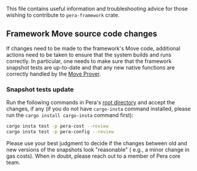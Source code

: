 This file contains useful information and troubleshooting advice for those wishing to contribute to `pera-framework`
crate.

## Framework Move  source code changes

If changes need to be made to the framework's Move code, additional actions need to be taken to ensure that the system
builds and runs correctly. In particular, one needs to make sure that the framework snapshot tests are up-to-date and
that any new native functions are correctly handled by
the [Move Prover](https://github.com/move-language/move/tree/main/language/move-prover).

### Snapshot tests update

Run the following commands in Pera's [root directory](../../) and accept the changes, if any (if you do not have
`cargo-insta` command installed, please run the `cargo install cargo-insta` command first):

``` bash
cargo insta test -p pera-cost --review
cargo insta test -p pera-config --review
```

Please use your best judgment to decide if the changes between old and new versions of the snapshots look "reasonable" (
e.g., a minor change in gas costs). When in doubt, please reach out to a member of Pera core team.
